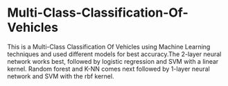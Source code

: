 # Multi-Class-Classification-Of-Vehicles
This is a Multi-Class Classification Of Vehicles using Machine Learning techniques and used different models for best accuracy.The 2-layer neural network works best, followed by logistic regression and SVM with a linear kernel. Random forest and K-NN comes next followed by 1-layer neural network and SVM with the rbf kernel.
